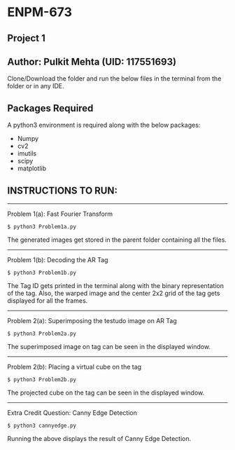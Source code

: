 # ENPM-673 
## Project 1

## Author: Pulkit Mehta (UID: 117551693)

Clone/Download the folder and run the below files in the terminal from the folder or in any IDE.

## Packages Required
A python3 environment is required along with the below packages:

- Numpy
- cv2
- imutils
- scipy
- matplotlib

## INSTRUCTIONS TO RUN:

----------------------------------------------------------
Problem 1(a): Fast Fourier Transform

```
$ python3 Problem1a.py 
```
The generated images get stored in the parent folder containing all the files.

----------------------------------------------------------
Problem 1(b): Decoding the AR Tag

```
$ python3 Problem1b.py 
```
The Tag ID gets printed in the terminal along with the binary representation of the tag.
Also, the warped image and the center 2x2 grid of the tag gets displayed for all the frames.

----------------------------------------------------------
Problem 2(a): Superimposing the testudo image on AR Tag

```
$ python3 Problem2a.py 
```
The superimposed image on tag can be seen in the displayed window.

----------------------------------------------------------
Problem 2(b): Placing a virtual cube on the tag

```
$ python3 Problem2b.py 
```
The projected cube on the tag can be seen in the displayed window.

----------------------------------------------------------
Extra Credit Question: Canny Edge Detection

```
$ python3 cannyedge.py 
```
Running the above displays the result of Canny Edge Detection.
